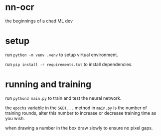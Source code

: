 # nn-ocr
the beginnings of a chad ML dev


# setup
run `python -m venv .venv` to setup virtual environment.

run `pip install -r requirements.txt` to install dependencies.

# running and training
run `python3 main.py` to train and test the neural network.

the `epochs` variable in the `SGD(...` method in `main.py` is the number of training rounds, alter this number to increase or decrease training time as you wish.

when drawing a number in the box draw slowly to ensure no pixel gaps.


